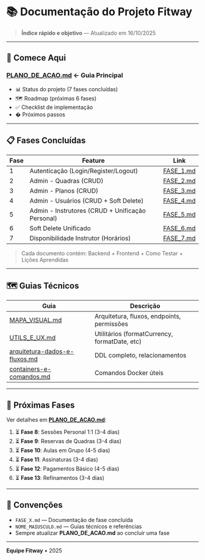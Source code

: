# 📚 Documentação do Projeto Fitway

> **Índice rápido e objetivo** — Atualizado em 16/10/2025

---

## 🎯 Comece Aqui

### **[PLANO_DE_ACAO.md](./PLANO_DE_ACAO.md)** ← Guia Principal
- 📊 Status do projeto (7 fases concluídas)
- 🗺️ Roadmap (próximas 6 fases)
- ✅ Checklist de implementação
- � Próximos passos

---

## 📋 Fases Concluídas

| Fase | Feature | Link |
|------|---------|------|
| 1 | Autenticação (Login/Register/Logout) | [FASE_1.md](./FASE_1.md) |
| 2 | Admin - Quadras (CRUD) | [FASE_2.md](./FASE_2.md) |
| 3 | Admin - Planos (CRUD) | [FASE_3.md](./FASE_3.md) |
| 4 | Admin - Usuários (CRUD + Soft Delete) | [FASE_4.md](./FASE_4.md) |
| 5 | Admin - Instrutores (CRUD + Unificação Personal) | [FASE_5.md](./FASE_5.md) |
| 6 | Soft Delete Unificado | [FASE_6.md](./FASE_6.md) |
| 7 | Disponibilidade Instrutor (Horários) | [FASE_7.md](./FASE_7.md) |

> Cada documento contém: Backend + Frontend + Como Testar + Lições Aprendidas

---

## 🗺️ Guias Técnicos

| Guia | Descrição |
|------|-----------|
| [MAPA_VISUAL.md](./MAPA_VISUAL.md) | Arquitetura, fluxos, endpoints, permissões |
| [UTILS_E_UX.md](./UTILS_E_UX.md) | Utilitários (formatCurrency, formatDate, etc) |
| [arquitetura-dados-e-fluxos.md](./arquitetura-dados-e-fluxos.md) | DDL completo, relacionamentos |
| [containers-e-comandos.md](./containers-e-comandos.md) | Comandos Docker úteis |

---

## 🚀 Próximas Fases

Ver detalhes em **[PLANO_DE_ACAO.md](./PLANO_DE_ACAO.md)**:

1. ⏳ **Fase 8**: Sessões Personal 1:1 (3-4 dias)
2. ⏳ **Fase 9**: Reservas de Quadras (3-4 dias)
3. ⏳ **Fase 10**: Aulas em Grupo (4-5 dias)
4. ⏳ **Fase 11**: Assinaturas (3-4 dias)
5. ⏳ **Fase 12**: Pagamentos Básico (4-5 dias)
6. ⏳ **Fase 13**: Refinamentos (3-4 dias)

---

## 📝 Convenções

- `FASE_X.md` — Documentação de fase concluída
- `NOME_MAIUSCULO.md` — Guias técnicos e referências
- Sempre atualizar **PLANO_DE_ACAO.md** ao concluir uma fase

---

**Equipe Fitway** • 2025
